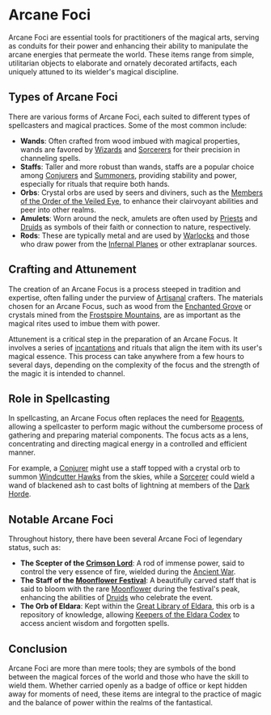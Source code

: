 # Arcane Foci

Arcane Foci are essential tools for practitioners of the magical arts, serving as conduits for their power and enhancing their ability to manipulate the arcane energies that permeate the world. These items range from simple, utilitarian objects to elaborate and ornately decorated artifacts, each uniquely attuned to its wielder's magical discipline.

## Types of Arcane Foci

There are various forms of Arcane Foci, each suited to different types of spellcasters and magical practices. Some of the most common include:

- **Wands**: Often crafted from wood imbued with magical properties, wands are favored by [Wizards](Wizards.md) and [Sorcerers](Sorcerers.md) for their precision in channeling spells.
- **Staffs**: Taller and more robust than wands, staffs are a popular choice among [Conjurers](Conjurers.md) and [Summoners](Summoners.md), providing stability and power, especially for rituals that require both hands.
- **Orbs**: Crystal orbs are used by seers and diviners, such as the [Members of the Order of the Veiled Eye](Members%20of%20the%20Order%20of%20the%20Veiled%20Eye.md), to enhance their clairvoyant abilities and peer into other realms.
- **Amulets**: Worn around the neck, amulets are often used by [Priests](Priests.md) and [Druids](Druids.md) as symbols of their faith or connection to nature, respectively.
- **Rods**: These are typically metal and are used by [Warlocks](Warlocks.md) and those who draw power from the [Infernal Planes](Infernal%20Planes.md) or other extraplanar sources.

## Crafting and Attunement

The creation of an Arcane Focus is a process steeped in tradition and expertise, often falling under the purview of [Artisanal](Artisanal.md) crafters. The materials chosen for an Arcane Focus, such as wood from the [Enchanted Grove](Enchanted%20Grove.md) or crystals mined from the [Frostspire Mountains](Frostspire%20Mountains.md), are as important as the magical rites used to imbue them with power.

Attunement is a critical step in the preparation of an Arcane Focus. It involves a series of [incantations](incantations.md) and rituals that align the item with its user's magical essence. This process can take anywhere from a few hours to several days, depending on the complexity of the focus and the strength of the magic it is intended to channel.

## Role in Spellcasting

In spellcasting, an Arcane Focus often replaces the need for [Reagents](Reagents.md), allowing a spellcaster to perform magic without the cumbersome process of gathering and preparing material components. The focus acts as a lens, concentrating and directing magical energy in a controlled and efficient manner.

For example, a [Conjurer](Conjurers.md) might use a staff topped with a crystal orb to summon [Windcutter Hawks](Windcutter%20Hawks.md) from the skies, while a [Sorcerer](Sorcerers.md) could wield a wand of blackened ash to cast bolts of lightning at members of the [Dark Horde](Dark%20Horde.md).

## Notable Arcane Foci

Throughout history, there have been several Arcane Foci of legendary status, such as:

- **The Scepter of the [Crimson Lord](Crimson%20Lord.md)**: A rod of immense power, said to control the very essence of fire, wielded during the [Ancient War](Ancient%20War.md).
- **The Staff of the [Moonflower Festival](Moonflower%20Festival.md)**: A beautifully carved staff that is said to bloom with the rare [Moonflower](Moonflower.md) during the festival's peak, enhancing the abilities of [Druids](Druids.md) who celebrate the event.
- **The Orb of Eldara**: Kept within the [Great Library of Eldara](Great%20Library%20of%20Eldara.md), this orb is a repository of knowledge, allowing [Keepers of the Eldara Codex](Keepers%20of%20the%20Eldara%20Codex.md) to access ancient wisdom and forgotten spells.

## Conclusion

Arcane Foci are more than mere tools; they are symbols of the bond between the magical forces of the world and those who have the skill to wield them. Whether carried openly as a badge of office or kept hidden away for moments of need, these items are integral to the practice of magic and the balance of power within the realms of the fantastical.
